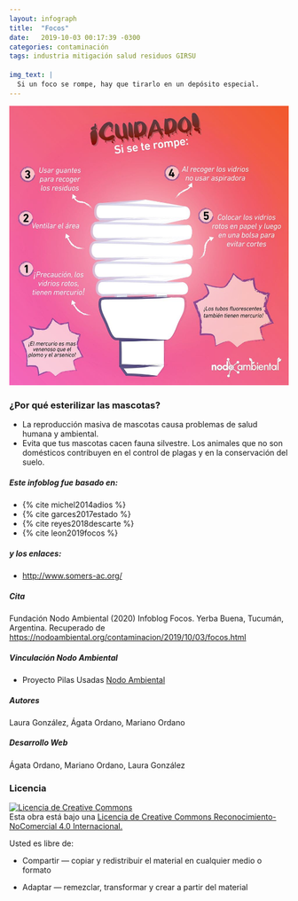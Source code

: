 ```yaml
---
layout: infograph
title:  "Focos"
date:   2019-10-03 00:17:39 -0300
categories: contaminación 
tags: industria mitigación salud residuos GIRSU

img_text: | 
  Si un foco se rompe, hay que tirarlo en un depósito especial.
---
```


![Focos](/assets/images/infograph/Focos.jpg)

<!--section-->

### ¿Por qué esterilizar las mascotas?
* La reproducción masiva de mascotas causa problemas de salud humana y ambiental.
* Evita que tus mascotas cacen fauna silvestre. Los animales que no son domésticos contribuyen en el control de plagas y en la conservación del suelo.

##### Este infoblog fue basado en: 
+ {% cite michel2014adios %}
+ {% cite garces2017estado %}
+ {% cite reyes2018descarte %}
+ {% cite leon2019focos %}

##### y los enlaces:
+ http://www.somers-ac.org/


##### Cita
Fundación Nodo Ambiental (2020) Infoblog Focos. Yerba Buena, Tucumán, Argentina. Recuperado de https://nodoambiental.org/contaminacion/2019/10/03/focos.html


##### Vinculación Nodo Ambiental
- Proyecto Pilas Usadas <a href="https://nodoambiental.org">Nodo Ambiental</a>


##### Autores 
Laura González, Ágata Ordano, Mariano Ordano


##### Desarrollo Web
Ágata Ordano, Mariano Ordano, Laura González


### Licencia
<a rel="license" href="http://creativecommons.org/licenses/by-nc/4.0/"><img alt="Licencia de Creative Commons" style="border-width:0" src="https://licensebuttons.net/l/by-nc/4.0/88x31.png" /></a><br />Esta obra está bajo una <a rel="license" href="https://creativecommons.org/licenses/by-nc/4.0/deed.es_ES">Licencia de Creative Commons Reconocimiento-NoComercial 4.0 Internacional.</a>

Usted es libre de:

+ Compartir — copiar y redistribuir el material en cualquier medio o formato

+ Adaptar — remezclar, transformar y crear a partir del material

